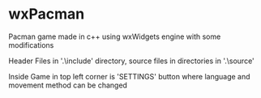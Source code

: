 # wxPacman
Pacman game made in c++ using wxWidgets engine with some modifications

Header Files in '.\include' directory, source files in directories in '.\source'

Inside Game in top left corner is 'SETTINGS' button where language and movement method can be changed
